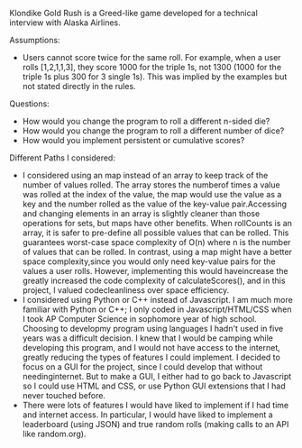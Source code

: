 Klondike Gold Rush is a Greed-like game developed for a technical interview with Alaska Airlines.

Assumptions:
- Users cannot score twice for the same roll. For example, when a user rolls [1,2,1,1,3], 
they score 1000 for the triple 1s, not 1300 (1000 for the triple 1s plus 300 for 3 single 1s).
This was implied by the examples but not stated directly in the rules.

Questions:
- How would you change the program to roll a different n-sided die?
- How would you change the program to roll a different number of dice?
- How would you implement persistent or cumulative scores?

Different Paths I considered:
- I considered using an map instead of an array to keep track of the number of values rolled. The array stores the numberof times a value was rolled at the index of the value, the map would use the value as a key and the number rolled as the value of the key-value pair.Accessing and changing elements in an array is slightly cleaner than those operations for sets, but maps have other benefits. When rollCounts is an array, it is safer to pre-define all possible values that can be rolled. This guarantees worst-case space complexity of O(n) where n is the number of values that can be rolled. In contrast, using a map might have a better space complexity,since you would only need key-value pairs for the values a user rolls. However, implementing this would haveincrease the greatly increased the code complexity of calculateScores(), and in this project, I valued codecleanliness over space efficiency.
- I considered using Python or C++ instead of Javascript. I am much more familiar with Python or C++; I only coded in Javascript/HTML/CSS when I took AP Computer Science in sophomore year of high school. Choosing to developmy program using languages I hadn't used in five years was a difficult decision. I knew that I would be camping while developing this program, and I would not have access to the internet, greatly reducing the types of features I could implement. I decided to focus on a GUI for the project, since I could develop that without needinginternet. But to make a GUI, I either had to go back to Javascript so I could use HTML and CSS, or use Python GUI extensions that I had never touched before.
- There were lots of features I would have liked to implement if I had time and internet access. In particular,
I would have liked to implement a leaderboard (using JSON) and true random rolls (making calls to an API 
like random.org).
